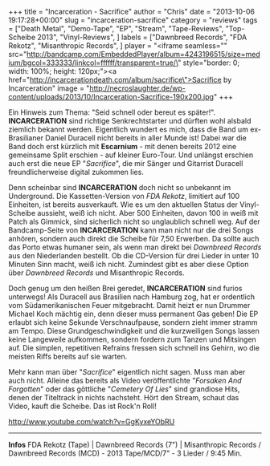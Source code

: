 +++
title = "Incarceration - Sacrifice"
author = "Chris"
date = "2013-10-06 19:17:28+00:00"
slug = "incarceration-sacrifice"
category = "reviews"
tags = ["Death Metal", "Demo-Tape", "EP", "Stream", "Tape-Reviews", "Top-Scheibe 2013", "Vinyl-Reviews", ]
labels = ["Dawnbreed Records", "FDA Rekotz", "Misanthropic Records", ]
player = "<iframe seamless=\"\" src=\"http://bandcamp.com/EmbeddedPlayer/album=4243196515/size=medium/bgcol=333333/linkcol=ffffff/transparent=true/\" style=\"border: 0; width: 100%; height: 120px;\"><a href=\"http://incarcerationdeath.com/album/sacrifice\">Sacrifice by Incarceration</a></iframe>"
image = "http://necroslaughter.de/wp-content/uploads/2013/10/Incarceration-Sacrifice-190x200.jpg"
+++

Ein Hinweis zum Thema: "Seid schnell oder bereut es später!". **INCARCERATION** sind richtige Senkrechtstarter und dürften wohl alsbald ziemlich bekannt werden. Eigentlich wundert es mich, dass die Band um ex-Brasilianer Daniel Duracell nicht bereits in aller Munde ist! Dabei war die Band doch erst kürzlich mit **Escarnium** - mit denen bereits 2012 eine gemeinsame Split erschien - auf kleiner Euro-Tour. Und unlängst erschien auch erst die neue EP "_Sacrifice_", die mir Sänger und Gitarrist Duracell freundlicherweise digital zukommen lies.

Denn scheinbar sind **INCARCERATION** doch nicht so unbekannt im Underground. Die Kassetten-Version von _FDA Rekotz_, limitiert auf 100 Einheiten, ist bereits ausverkauft. Wie es um den aktuellen Status der Vinyl-Scheibe aussieht, weiß ich nicht. Aber 500 Einheiten, davon 100 in weiß mit Patch als Gimmick, sind sicherlich nicht so unglaublich schnell weg. Auf der Bandcamp-Seite von **INCARCERATION** kann man nicht nur die drei Songs anhören, sondern auch direkt die Scheibe für 7,50 Erwerben. Da sollte auch das Porto etwas humaner sein, als wenn man direkt bei _Dawnbreed Records_ aus den Niederlanden bestellt.
Ob die CD-Version für drei Lieder in unter 10 Minuten Sinn macht, weiß ich nicht. Zumindest gibt es aber diese Option über _Dawnbreed Records_ und Misanthropic Records.

Doch genug um den heißen Brei geredet, **INCARCERATION** sind furios unterwegs! Als Duracell aus Brasilien nach Hamburg zog, hat er ordentlich vom Südamerikanischen Feuer mitgebracht. Damit heizt er nun Drummer Michael Koch mächtig ein, denn dieser muss permanent Gas geben! Die EP erlaubt sich keine Sekunde Verschnaufpause, sondern zieht immer stramm am Tempo. Diese Grundgeschwindigkeit und die kurzweiligen Songs lassen keine Langeweile aufkommen, sondern fordern zum Tanzen und Mitsingen auf. Die simplen, repetitiven Refrains fressen sich schnell ins Gehirn, wo die meisten Riffs bereits auf sie warten.

Mehr kann man über "_Sacrifice_" eigentlich nicht sagen. Muss man aber auch nicht. Alleine das bereits als Video veröffentlichte "_Forsaken And Forgotten_" oder das göttliche "_Cemetery Of Lies_" sind grandiose Hits, denen der Titeltrack in nichts nachsteht. Hört den Stream, schaut das Video, kauft die Scheibe. Das ist Rock'n Roll!

http://www.youtube.com/watch?v=GgKyxeYObRU





---
**Infos**
FDA Rekotz (Tape) | Dawnbreed Records (7") | Misanthropic Records / Dawnbreed Records (MCD) - 2013
Tape/MCD/7" - 3 Lieder / 9:45 Min.
